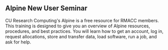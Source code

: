 ## Alpine New User Seminar

CU Research Computing's Alpine is a free resource for RMACC members. This training is designed to give you an overview of Alpine resources, procedures, and best practices. You will learn how to get an account, log in, request allocations, store and transfer data, load software, run a job, and ask for help. 
